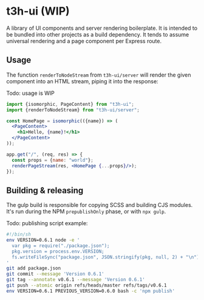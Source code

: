 # t3h-ui (WIP)
A library of UI components and server rendering boilerplate. It is intended to be bundled into other projects as a build dependency. It tends to assume universal rendering and a page component per Express route.

## Usage
The function `renderToNodeStream` from `t3h-ui/server` will render the given component into an HTML stream, piping it into the response:

Todo: usage is WIP

```jsx
import {isomorphic, PageContent} from "t3h-ui";
import {renderToNodeStream} from "t3h-ui/server";

const HomePage = isomorphic(({name}) => (
  <PageContent>
    <h1>Hello, {name}!</h1>
  </PageContent>
));

app.get("/", (req, res) => {
  const props = {name: "world"};
  renderPageStream(res, <HomePage {...props}/>);
});
```

## Building & releasing
The gulp build is responsible for copying SCSS and building CJS modules. It's run during the NPM `prepublishOnly` phase, or with `npx gulp`.

Todo: publishing script example:

```sh
#!/bin/sh
env VERSION=0.6.1 node -e '
  var pkg = require("./package.json");
  pkg.version = process.env.VERSION;
  fs.writeFileSync("package.json", JSON.stringify(pkg, null, 2) + "\n");
'
git add package.json
git commit --message 'Version 0.6.1'
git tag --annotate v0.6.1 --message 'Version 0.6.1'
git push --atomic origin refs/heads/master refs/tags/v0.6.1
env VERSION=0.6.1 PREVIOUS_VERSION=0.6.0 bash -c 'npm publish'
```
